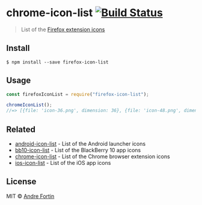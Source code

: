 # chrome-icon-list [![Build Status](https://travis-ci.com/andrefortin/firefox-icon-list.svg?branch=master)](https://travis-ci.com/andrefortin/firefox-icon-list)

> List of the [Firefox extension icons](https://developer.mozilla.org/en-US/docs/Mozilla/Add-ons/WebExtensions/manifest.json/icons)

## Install

```
$ npm install --save firefox-icon-list
```

## Usage

```js
const firefoxIconList = require("firefox-icon-list");

chromeIconList();
//=> [{file: 'icon-36.png', dimension: 36}, {file: 'icon-48.png', dimension: 48}, ...]
```

## Related

- [android-icon-list](https://github.com/SamVerschueren/android-icon-list) - List of the Android launcher icons
- [bb10-icon-list](https://github.com/SamVerschueren/bb10-icon-list) - List of the BlackBerry 10 app icons
- [chrome-icon-list](https://github.com/andrefortin/chrome-icon-list) - List of the Chrome browser extension icons
- [ios-icon-list](https://github.com/SamVerschueren/ios-icon-list) - List of the iOS app icons

## License

MIT © [Andre Fortin](https://github.com/andrefortin)

